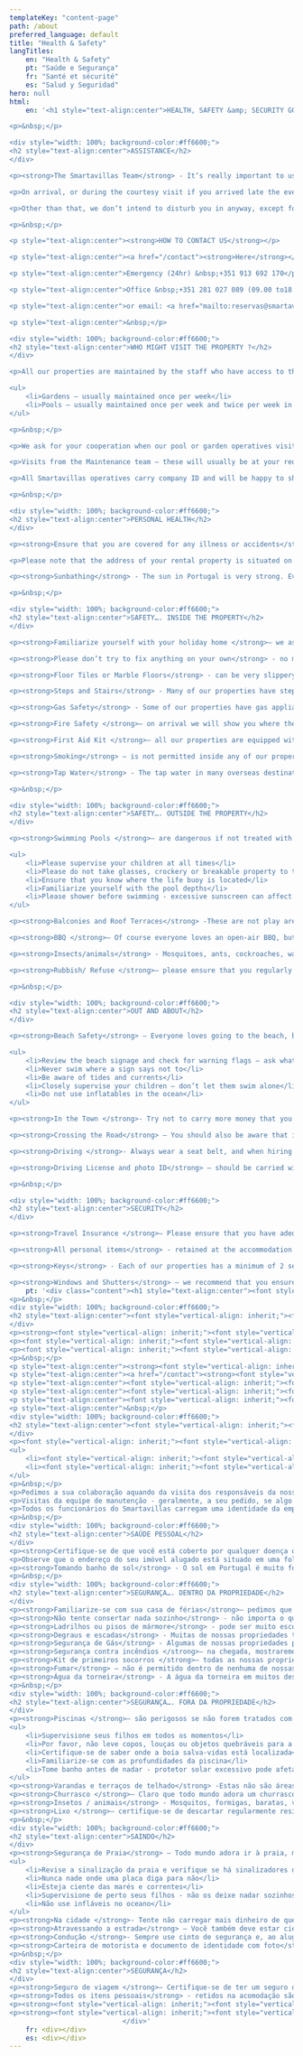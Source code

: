 ```yaml
---
templateKey: "content-page"
path: /about
preferred_language: default
title: "Health & Safety"
langTitles:
    en: "Health & Safety"
    pt: "Saúde e Segurança"
	fr: "Santé et sécurité"
	es: "Salud y Seguridad"
hero: null
html:
    en: '<h1 style="text-align:center">HEALTH, SAFETY &amp; SECURITY GUIDE</h1>

<p>&nbsp;</p>

<div style="width: 100%; background-color:#ff6600;">
<h2 style="text-align:center">ASSISTANCE</h2>
</div>

<p><strong>The Smartavillas Team</strong> - It’s really important to us and the property owner that you have a relaxing and trouble-free stay. You have chosen a private self-catering holiday and we intend to respect your privacy.</p>

<p>On arrival, or during the courtesy visit if you arrived late the evening before, one of our friendly representatives will provide you with a 24 hour emergency contact number should you have any problems or need any advice. In each of our properties, we have provided a large folder full of information which you should take the time to read.</p>

<p>Other than that, we don’t intend to disturb you in anyway, except for routine visits which may include: Pool Maintenance, Gardening or Housekeeping all of which are necessary to ensure that the property is kept in tip top condition for you and other guests.</p>

<p>&nbsp;</p>

<p style="text-align:center"><strong>HOW TO CONTACT US</strong></p>

<p style="text-align:center"><a href="/contact"><strong>Here</strong></a></p>

<p style="text-align:center">Emergency (24hr) &nbsp;+351 913 692 170</p>

<p style="text-align:center">Office &nbsp;+351 281 027 089 (09.00 to18.00hrs Monday to Saturday)</p>

<p style="text-align:center">or email: <a href="mailto:reservas@smartavillas.com">reservas@smartavillas.com</a></p>

<p style="text-align:center">&nbsp;</p>

<div style="width: 100%; background-color:#ff6600;">
<h2 style="text-align:center">WHO MIGHT VISIT THE PROPERTY ?</h2>
</div>

<p>All our properties are maintained by the staff who have access to the pool/garden area if your property is set in private grounds.</p>

<ul>
	<li>Gardens – usually maintained once per week</li>
	<li>Pools – usually maintained once per week and twice per week in high season.</li>
</ul>

<p>&nbsp;</p>

<p>We ask for your cooperation when our pool or garden operatives visit, as it is imperative to keep the properties well maintained for our clients" enjoyment throughout the year.</p>

<p>Visits from the Maintenance team – these will usually be at your request if something has gone wrong or needs fixing. However, the maintenance team will only enter your property with your prior approval or by request.</p>

<p>All Smartavillas operatives carry company ID and will be happy to show on request.</p>

<p>&nbsp;</p>

<div style="width: 100%; background-color:#ff6600;">
<h2 style="text-align:center">PERSONAL HEALTH</h2>
</div>

<p><strong>Ensure that you are covered for any illness or accidents</strong> - Private treatment is expensive. You are therefore strongly advised to take out comprehensive travel and medical insurance before travelling. You should check any exclusions, and that your policy covers you for the activities you might want to undertake. If you have an emergency and need an ambulance, the number is 112.</p>

<p>Please note that the address of your rental property is situated on a laminated sheet on an internal wall by the front door. It is a good idea to take note of this address in case you need to give it to the emergency services (or even a taxi driver!). Taking a photo of the address sheet on your phone is one way of keeping the address to hand.</p>

<p><strong>Sunbathing</strong> - The sun in Portugal is very strong. Even with cloud cover rays can still harm unprotected skin and we strongly advise a sun cream with a high Sun Protection Factor to avoid burns.</p>

<p>&nbsp;</p>

<div style="width: 100%; background-color:#ff6600;">
<h2 style="text-align:center">SAFETY…. INSIDE THE PROPERTY</h2>
</div>

<p><strong>Familiarize yourself with your holiday home </strong>– we ask that you are conscious of health and safety hazards whilst during your stay and familiarize yourself with all aspects of your accommodation upon arrival. Particular note should be made of pool depths and slippery pool patio tiles, light switches, oven and hob controls and electrical sockets etc. Please note that you will require continental, 2 pin plug adaptors for electrical sockets/appliances. All of our rental properties are regularly checked and maintained; however, you should raise any concerns you have directly with us.</p>

<p><strong>Please don’t try to fix anything on your own</strong> - no matter how DIY savvy you are. If you notice anything broken or hazardous please inform the Smartavilllas office.</p>

<p><strong>Floor Tiles or Marble Floors</strong> - can be very slippery when wet, particularly the tiles around the poolside. Please take extra care and walk (not run!) around the poolside.</p>

<p><strong>Steps and Stairs</strong> - Many of our properties have steps, either inside or out in the property grounds. These can be steep and might become slippery if it’s damp or raining. Please do take care while you are moving about, and make sure that your feet (and the kids’ feet!) are properly dry after swimming or bathing.</p>

<p><strong>Gas Safety</strong> - Some of our properties have gas appliances. If you have any concerns about them or think that there might be a problem then do not turn on or off any light switches, do not use torches, or use any open flames such as candles or lighters. Immediately if safe to do so, open all the doors and windows, then leave the properly and contact us immediately.</p>

<p><strong>Fire Safety </strong>– on arrival we will show you where the fire extinguishers and fire blankets are. Please make a note of their locations. If the smoke detector starts to bleep, please let us know so we can arrange to replace the batteries. In the event of a fire, please leave the property immediately and call the Smartavillas office and 112 for emergency services.</p>

<p><strong>First Aid Kit </strong>– all our properties are equipped with a general first aid kit and its location is marked. If you have cause to use the first aid kit and are unable to replace what you use, we would appreciate you advising us so that we can ensure it is complete for the next occupants</p>

<p><strong>Smoking</strong> – is not permitted inside any of our properties. And smoking outside also presents a risk if you are in the countryside. Please ensure if smoking outside that all cigarette stubs and ashtrays are disposed of safely. Portugal has a high risk of fires, especially in the rural villa zones.</p>

<p><strong>Tap Water</strong> - The tap water in many overseas destinations has a higher mineral content than you may be used to, so it may be salty to taste and might upset your stomach. For this reason, you may wish to drink bottled water. To avoid dehydration, please remember to drink plenty of water when it’s hot.</p>

<p>&nbsp;</p>

<div style="width: 100%; background-color:#ff6600;">
<h2 style="text-align:center">SAFETY…. OUTSIDE THE PROPERTY</h2>
</div>

<p><strong>Swimming Pools </strong>– are dangerous if not treated with respect:</p>

<ul>
	<li>Please supervise your children at all times</li>
	<li>Please do not take glasses, crockery or breakable property to the pool area</li>
	<li>Ensure that you know where the life buoy is located</li>
	<li>Familiarize yourself with the pool depths</li>
	<li>Please shower before swimming - excessive sunscreen can affect the ph. and the quality of the water</li>
</ul>

<p><strong>Balconies and Roof Terraces</strong> -These are not play areas, please ensure that children are not left unsupervised in parts pf the property that may be dangerous to them.</p>

<p><strong>BBQ </strong>– Of course everyone loves an open-air BBQ, but please ensure that its used with due care and that embers are sufficiently extinguished after use to avoid the risk of fires.</p>

<p><strong>Insects/animals</strong> - Mosquitoes, ants, cockroaches, wasps and other insects are common in warmer climates, particularly in rural locations. Ant powders are a good repellents, but it also helps to keep crumbs to a minimum, keep food in suitable containers, and regularly remove rubbish from your property to keep them under control. Mosquitoes can be kept at bay by a good repellent, which can be purchased in before you arrive in your own country or in local chemists and supermarkets. Many of our properties are surrounded by gardens and countryside and field mice, other rodents, native reptiles and arachnids are also common, along with local farm animals. Local dogs and cats sometimes roam around unattended or are kept in kennels or on land surrounding your property and may cause a disturbance. Please do not encourage stray animals by feeding them.</p>

<p><strong>Rubbish/ Refuse </strong>– please ensure that you regularly dispose of waste, rubbish and recycling items from the property. These should be placed in the nearby pedal bins or recycling points found in local streets and kerbsides, and not left inside the property, or on the grounds of the property</p>

<p>&nbsp;</p>

<div style="width: 100%; background-color:#ff6600;">
<h2 style="text-align:center">OUT AND ABOUT</h2>
</div>

<p><strong>Beach Safety</strong> – Everyone loves going to the beach, but even the safest beach can be dangerous in certain weather conditions. Please observe these simple rules:</p>

<ul>
	<li>Review the beach signage and check for warning flags – ask what they mean if you need to or are unsure</li>
	<li>Never swim where a sign says not to</li>
	<li>Be aware of tides and currents</li>
	<li>Closely supervise your children – don’t let them swim alone</li>
	<li>Do not use inflatables in the ocean</li>
</ul>

<p><strong>In the Town </strong>- Try not to carry more money that you need. If you do need to carry a large amount of cash, it’s a good idea to split it with a friend or your partner.</p>

<p><strong>Crossing the Road</strong> – You should also be aware that in some countries traffic is not required to stop at pedestrian crossings, so please take care before crossing.</p>

<p><strong>Driving </strong>- Always wear a seat belt, and when hiring a car be sure to carry emergency/breakdown telephone numbers. The car hire documents should also be with you in the car.</p>

<p><strong>Driving License and photo ID</strong> – should be carried with you at all times. Police can ask to see it at any time, and it is an offence not to carry it with you.</p>

<p>&nbsp;</p>

<div style="width: 100%; background-color:#ff6600;">
<h2 style="text-align:center">SECURITY</h2>
</div>

<p><strong>Travel Insurance </strong>– Please ensure that you have adequate travel insurance as it is essential to cover your personal belongings. In the event that you should lose any items of value whilst on holiday through theft or otherwise, you must report the facts immediately to the local police or other competent authority and obtain a written report. If a report is not obtained it will be difficult for you to pursue any claim through your holiday insurance.</p>

<p><strong>All personal items</strong> - retained at the accommodation are done so at your own risk. There are differing elements of locks, keys and security measures at each property, details of which will be explained on arrival.</p>

<p><strong>Keys</strong> - Each of our properties has a minimum of 2 sets of keys. Extra care should be taken to not forget your keys when you go out or leave the keys in the back of the lock. Locksmiths are very expensive here in the Algarve!</p>

<p><strong>Windows and Shutters</strong> – we recommend that you ensure everything is locked when you leave. Not only does it ensure security, it keeps the property cool in the height of summer.</p>'
    pt: '<div class="content"><h1 style="text-align:center"><font style="vertical-align: inherit;"><font style="vertical-align: inherit;">GUIA DE SAÚDE, SEGURANÇA E SEGURANÇA</font></font></h1>
<p>&nbsp;</p>
<div style="width: 100%; background-color:#ff6600;">
<h2 style="text-align:center"><font style="vertical-align: inherit;"><font style="vertical-align: inherit;">ASSISTÊNCIA</font></font></h2>
</div>
<p><strong><font style="vertical-align: inherit;"><font style="vertical-align: inherit;">Equipe Smartavillas</font></font></strong><font style="vertical-align: inherit;"><font style="vertical-align: inherit;"> - É muito importante para nós e para o proprietário que você tenha uma estadia relaxante e sem problemas. </font><font style="vertical-align: inherit;">Escolheu uma férias auto-suficientes privadas e pretendemos respeitar a sua privacidade.</font></font></p>
<p><font style="vertical-align: inherit;"><font style="vertical-align: inherit;">Na chegada, ou durante a visita de cortesia, se você chegar tarde na noite anterior, um de nossos simpáticos representantes fornecerá um número de contato de emergência 24 horas se você tiver qualquer problema ou precisar de algum conselho. </font><font style="vertical-align: inherit;">Em cada uma de nossas propriedades, fornecemos uma grande pasta cheia de informações que você deve reservar um tempo para ler.</font></font></p>
<p><font style="vertical-align: inherit;"><font style="vertical-align: inherit;">Além disso, não temos a intenção de incomodá-lo de forma alguma, exceto para visitas de rotina que podem incluir: manutenção de piscinas, jardinagem ou limpeza, todas as quais são necessárias para garantir que a propriedade seja mantida em ótimas condições para você e outros hóspedes .</font></font></p>
<p>&nbsp;</p>
<p style="text-align:center"><strong><font style="vertical-align: inherit;"><font style="vertical-align: inherit;">COMO ENTRAR EM CONTATO CONOSCO</font></font></strong></p>
<p style="text-align:center"><a href="/contact"><strong><font style="vertical-align: inherit;"><font style="vertical-align: inherit;">Aqui</font></font></strong></a></p>
<p style="text-align:center"><font style="vertical-align: inherit;"><font style="vertical-align: inherit;">Emergência (24h) +351 913 692 170</font></font></p>
<p style="text-align:center"><font style="vertical-align: inherit;"><font style="vertical-align: inherit;">Escritório +351 281 027 089 (das 09h00 às 18h00 de segunda a sábado)</font></font></p>
<p style="text-align:center"><font style="vertical-align: inherit;"><font style="vertical-align: inherit;">ou e-mail: </font></font><a href="mailto:reservas@smartavillas.com"><font style="vertical-align: inherit;"><font style="vertical-align: inherit;">reservas@smartavillas.com</font></font></a></p>
<p style="text-align:center">&nbsp;</p>
<div style="width: 100%; background-color:#ff6600;">
<h2 style="text-align:center"><font style="vertical-align: inherit;"><font style="vertical-align: inherit;">QUEM PODE VISITAR O IMÓVEL?</font></font></h2>
</div>
<p><font style="vertical-align: inherit;"><font style="vertical-align: inherit;">Todas as nossas propriedades são mantidas por funcionários que têm acesso à área da piscina / jardim, se a sua propriedade estiver situada em terrenos privados.</font></font></p>
<ul>
	<li><font style="vertical-align: inherit;"><font style="vertical-align: inherit;">Jardins - geralmente mantidos uma vez por semana</font></font></li>
	<li><font style="vertical-align: inherit;"><font style="vertical-align: inherit;">Piscinas - normalmente mantidas uma vez por semana e duas vezes por semana na alta temporada.</font></font></li>
</ul>
<p>&nbsp;</p>
<p>Pedimos a sua colaboração aquando da visita dos responsáveis da nossa piscina ou jardim, pois é imprescindível manter as propriedades bem conservadas para usufruto dos nossos clientes durante todo o ano..</p>
<p>Visitas da equipe de manutenção - geralmente, a seu pedido, se algo der errado ou precisar de conserto. Porém, a equipe de manutenção somente entrará em sua propriedade com sua aprovação prévia ou mediante solicitação.</p>
<p>Todos os funcionários do Smartavillas carregam uma identidade da empresa e ficarão felizes em mostrar quando solicitados.</p>
<p>&nbsp;</p>
<div style="width: 100%; background-color:#ff6600;">
<h2 style="text-align:center">SAÚDE PESSOAL</h2>
</div>
<p><strong>Certifique-se de que você está coberto por qualquer doença ou acidente</strong> -O tratamento privado é caro. Portanto, é altamente recomendável fazer um seguro médico e de viagem abrangente antes de viajar. Você deve verificar todas as exclusões e se sua apólice cobre você para as atividades que você deseja realizar. Se você tiver uma emergência e precisar de uma ambulância, o número é 112.</p>
<p>Observe que o endereço do seu imóvel alugado está situado em uma folha laminada em uma parede interna perto da porta da frente. É aconselhável anotar este endereço caso precise entregá-lo aos serviços de emergência (ou mesmo a um taxista!). Tirar uma foto da folha de endereço em seu telefone é uma forma de manter o endereço em mãos.</p>
<p><strong>Tomando banho de sol</strong> - O sol em Portugal é muito forte. Mesmo com cobertura de nuvens, os raios ainda podem prejudicar a pele desprotegida e recomendamos um creme solar com alto Fator de Proteção Solar para evitar queimaduras.</p>
<p>&nbsp;</p>
<div style="width: 100%; background-color:#ff6600;">
<h2 style="text-align:center">SEGURANÇA…. DENTRO DA PROPRIEDADE</h2>
</div>
<p><strong>Familiarize-se com sua casa de férias</strong>– pedimos que você esteja ciente dos riscos à saúde e à segurança durante a sua estadia e se familiarize com todos os aspectos da sua acomodação na chegada. Uma nota particular deve ser dada às profundidades da piscina e ladrilhos escorregadios da piscina, interruptores de luz, controles de forno e fogão e tomadas elétricas, etc. Observe que você precisará de adaptadores continentais de 2 pinos para tomadas / aparelhos elétricos. Todas as nossas propriedades para aluguel são regularmente verificadas e mantidas; no entanto, você deve comunicar quaisquer preocupações que tenha diretamente conosco.</p>
<p><strong>Não tente consertar nada sozinho</strong> - não importa o quão experiente você seja. Se você notar algo quebrado ou perigoso, por favor informe o escritório Smartavilllas</p>
<p><strong>Ladrilhos ou pisos de mármore</strong> - pode ser muito escorregadio quando molhado, especialmente os ladrilhos ao redor da piscina. Por favor, tome cuidado extra e caminhe (não corra!) Ao redor da piscina.</p>
<p><strong>Degraus e escadas</strong> - Muitas de nossas propriedades têm degraus, dentro ou fora do terreno da propriedade. Estes podem ser íngremes e podem se tornar escorregadios se estiver úmido ou chovendo. Por favor, tome cuidado ao se mover e certifique-se de que seus pés (e os pés das crianças!) Estejam devidamente secos após nadar ou tomar banho.</p>
<p><strong>Segurança de Gás</strong> - Algumas de nossas propriedades possuem aparelhos a gás. Se você tiver alguma preocupação sobre eles ou achar que pode haver um problema, não ligue ou desligue nenhum interruptor de luz, não use tochas ou chamas abertas, como velas ou isqueiros. Imediatamente, se for seguro fazê-lo, abra todas as portas e janelas, saia do local adequadamente e entre em contato conosco imediatamente.</p>
<p><strong>Segurança contra incêndios </strong>– na chegada, mostraremos onde estão os extintores e cobertores anti-incêndio. Por favor, anote suas localizações. Se o detector de fumaça começar a apitar, avise-nos para que possamos providenciar a troca das baterias. Em caso de incêndio, por favor, deixe a propriedade imediatamente e ligue para o escritório Smartavillas e 112 para serviços de emergência.</p>
<p><strong>Kit de primeiros socorros </strong>– todas as nossas propriedades estão equipadas com um kit geral de primeiros socorros e a sua localização é assinalada. Se você tiver motivos para usar o kit de primeiros socorros e não puder substituir o que usa, agradecemos que nos avise para que possamos garantir que ele esteja completo para os próximos ocupantes</p>
<p><strong>Fumar</strong> – não é permitido dentro de nenhuma de nossas propriedades. E fumar fora também representa um risco se estiver no campo. Certifique-se de que, se fumar ao ar livre, todas as pontas de cigarro e cinzeiros sejam descartados com segurança. Portugal apresenta um risco elevado de incêndios, especialmente nas zonas de vivendas rurais.</p>
<p><strong>Água da torneira</strong> - A água da torneira em muitos destinos no exterior tem um teor de minerais mais alto do que você está acostumado, por isso pode ser salgada ao gosto e pode incomodar seu estômago. Por esta razão, você pode querer beber água engarrafada. Para evitar a desidratação, lembre-se de beber muita água quando estiver quente.</p>
<p>&nbsp;</p>
<div style="width: 100%; background-color:#ff6600;">
<h2 style="text-align:center">SEGURANÇA…. FORA DA PROPRIEDADE</h2>
</div>
<p><strong>Piscinas </strong>– são perigosos se não forem tratados com respeito:</p>
<ul>
	<li>Supervisione seus filhos em todos os momentos</li>
	<li>Por favor, não leve copos, louças ou objetos quebráveis para a área da piscina</li>
	<li>Certifique-se de saber onde a boia salva-vidas está localizada</li>
	<li>Familiarize-se com as profundidades da piscina</li>
	<li>Tome banho antes de nadar - protetor solar excessivo pode afetar o ph. e a qualidade da água</li>
</ul>
<p><strong>Varandas e terraços de telhado</strong> -Estas não são áreas de lazer, certifique-se de que as crianças não sejam deixadas sem supervisão em áreas da propriedade que possam ser perigosas para elas.</p>
<p><strong>Churrasco </strong>– Claro que todo mundo adora um churrasco ao ar livre, mas certifique-se de que é usado com o devido cuidado e que as brasas estão suficientemente apagadas após o uso para evitar o risco de incêndio.</p>
<p><strong>Insetos / animais</strong> - Mosquitos, formigas, baratas, vespas e outros insetos são comuns em climas mais quentes, principalmente em áreas rurais. O pó de formigas é um bom repelente, mas também ajuda a reduzir as migalhas ao mínimo, manter os alimentos em recipientes adequados e remover regularmente o lixo de sua propriedade para mantê-los sob controle. Os mosquitos podem ser mantidos sob controle com um bom repelente, que pode ser comprado antes de você chegar em seu próprio país ou nas farmácias e supermercados locais. Muitas de nossas propriedades são cercadas por jardins e camundongos do campo e do campo, outros roedores, répteis e aracnídeos nativos também são comuns, juntamente com animais de fazenda locais. Cães e gatos locais às vezes vagam sem supervisão ou são mantidos em canis ou em terras ao redor de sua propriedade e podem causar distúrbios. Por favor, não incentive animais vadios alimentando-os.</p>
<p><strong>Lixo </strong>– certifique-se de descartar regularmente resíduos, lixo e itens de reciclagem da propriedade. Eles devem ser colocados nas caixas de pedais próximos ou pontos de reciclagem encontrados nas ruas e calçadas locais, e não devem ser deixados dentro da propriedade ou no terreno da propriedade</p>
<p>&nbsp;</p>
<div style="width: 100%; background-color:#ff6600;">
<h2 style="text-align:center">SAINDO</h2>
</div>
<p><strong>Segurança de Praia</strong> – Todo mundo adora ir à praia, mas mesmo a praia mais segura pode ser perigosa em certas condições climáticas. Por favor, observe essas regras simples:</p>
<ul>
	<li>Revise a sinalização da praia e verifique se há sinalizadores de advertência - pergunte o que significam se você precisar ou não tiver certeza</li>
	<li>Nunca nade onde uma placa diga para não</li>
	<li>Esteja ciente das marés e correntes</li>
	<li>Supervisione de perto seus filhos - não os deixe nadar sozinhos</li>
	<li>Não use infláveis no oceano</li>
</ul>
<p><strong>Na cidade </strong>- Tente não carregar mais dinheiro de que precisa. Se você precisa carregar uma grande quantia em dinheiro, é uma boa ideia dividi-la com um amigo ou seu parceiro.</p>
<p><strong>Atravessando a estrada</strong> – Você também deve estar ciente de que em alguns países o tráfego não precisa parar nas travessias de pedestres, portanto, tome cuidado antes de cruzar.</p>
<p><strong>Condução </strong>- Sempre use cinto de segurança e, ao alugar um carro, leve os números de telefone de emergência / avaria. Os documentos de aluguel do carro também devem estar com você no carro.</p>
<p><strong>Carteira de motorista e documento de identidade com foto</strong> – deve ser carregado com você o tempo todo. A polícia pode pedir para vê-lo a qualquer momento e é um crime não carregá-lo com você.</p>
<p>&nbsp;</p>
<div style="width: 100%; background-color:#ff6600;">
<h2 style="text-align:center">SEGURANÇA</h2>
</div>
<p><strong>Seguro de viagem </strong>– Certifique-se de ter um seguro de viagem adequado, pois é essencial para cobrir seus pertences pessoais. No caso de você perder algum item de valor durante as férias por meio de roubo ou de outra forma, você deve relatar os fatos imediatamente à polícia local ou outra autoridade competente e obter um relatório por escrito. Se um relatório não for obtido, será difícil para você processar qualquer reclamação por meio do seu seguro de férias.</p>
<p><strong>Todos os itens pessoais</strong> - retidos na acomodação são feitos por sua própria conta e risco. Existem diferentes elementos de fechaduras, chaves e medidas de segurança em cada propriedade, cujos detalhes serão explicados na chegada.</p>
<p><strong><font style="vertical-align: inherit;"><font style="vertical-align: inherit;">Chaves</font></font></strong><font style="vertical-align: inherit;"><font style="vertical-align: inherit;"> - cada uma de nossas propriedades tem no mínimo 2 conjuntos de chaves. </font><font style="vertical-align: inherit;">Deve-se ter cuidado extra para não esquecer as chaves ao sair ou deixá-las na parte de trás da fechadura. </font><font style="vertical-align: inherit;">Os serralheiros são muito caros aqui no Algarve!</font></font></p>
<p><strong><font style="vertical-align: inherit;"><font style="vertical-align: inherit;">Janelas e persianas</font></font></strong><font style="vertical-align: inherit;"><font style="vertical-align: inherit;"> - recomendamos que você verifique se tudo está bloqueado ao sair. </font><font style="vertical-align: inherit;">Além de garantir a segurança, mantém a propriedade fresca no auge do verão.</font></font></p>
							</div>'
	fr: <div></div>
	es: <div></div>
---
```


							